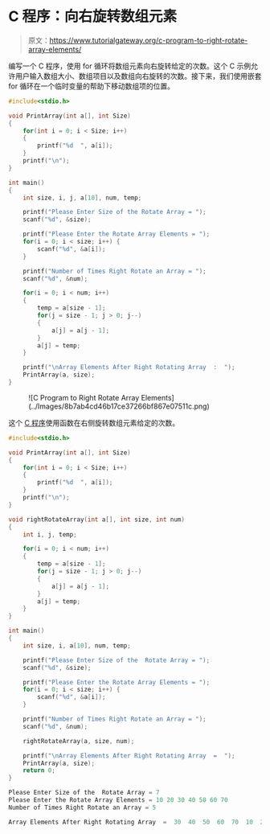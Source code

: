 # C 程序：向右旋转数组元素

> 原文：<https://www.tutorialgateway.org/c-program-to-right-rotate-array-elements/>

编写一个 C 程序，使用 for 循环将数组元素向右旋转给定的次数。这个 C 示例允许用户输入数组大小、数组项目以及数组向右旋转的次数。接下来，我们使用嵌套 for 循环在一个临时变量的帮助下移动数组项的位置。

```c
#include<stdio.h>

void PrintArray(int a[], int Size) 
{		
 	for(int i = 0; i < Size; i++)  	
    {
        printf("%d  ", a[i]);
    }
    printf("\n");
} 

int main()
{
    int size, i, j, a[10], num, temp;

    printf("Please Enter Size of the Rotate Array = ");
    scanf("%d", &size);

    printf("Please Enter the Rotate Array Elements = ");
    for(i = 0; i < size; i++) {
        scanf("%d", &a[i]);
    }

    printf("Number of Times Right Rotate an Array = ");
    scanf("%d", &num);

    for(i = 0; i < num; i++) 
    {
        temp = a[size - 1];
        for(j = size - 1; j > 0; j--)
        {
            a[j] = a[j - 1];
        }
        a[j] = temp;
    }

    printf("\nArray Elements After Right Rotating Array  :  ");
    PrintArray(a, size);
}
```

<figure class="wp-block-image size-large">![C Program to Right Rotate Array Elements](../Images/8b7ab4cd46b17ce37266bf867e07511c.png)</figure>

这个 [C 程序](https://www.tutorialgateway.org/c-programming-examples/)使用函数在右侧旋转数组元素给定的次数。

```c
#include<stdio.h>

void PrintArray(int a[], int Size) 
{		
 	for(int i = 0; i < Size; i++)  	
    {
        printf("%d  ", a[i]);
    }
    printf("\n");
} 

void rightRotateArray(int a[], int size, int num)
{
    int i, j, temp;

    for(i = 0; i < num; i++) 
    {
        temp = a[size - 1];
        for(j = size - 1; j > 0; j--)
        {
            a[j] = a[j - 1];
        }
        a[j] = temp;
    }
}

int main()
{
    int size, i, a[10], num, temp;

    printf("Please Enter Size of the  Rotate Array = ");
    scanf("%d", &size);

    printf("Please Enter the Rotate Array Elements = ");
    for(i = 0; i < size; i++) {
        scanf("%d", &a[i]);
    }

    printf("Number of Times Right Rotate an Array = ");
    scanf("%d", &num);

    rightRotateArray(a, size, num);

    printf("\nArray Elements After Right Rotating Array  =  ");
    PrintArray(a, size);
    return 0;
}
```

```c
Please Enter Size of the  Rotate Array = 7
Please Enter the Rotate Array Elements = 10 20 30 40 50 60 70
Number of Times Right Rotate an Array = 5

Array Elements After Right Rotating Array  =  30  40  50  60  70  10  20
```